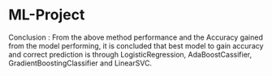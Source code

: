 # ML-Project
Conclusion : From the above method performance and the Accuracy gained from the model performing, it is concluded that best model to gain accuracy and correct prediction is through LogisticRegression, AdaBoostCassifier, GradientBoostingClassifier and LinearSVC.
